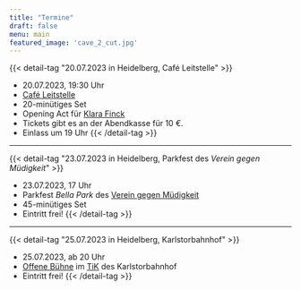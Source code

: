 ```yaml
---
title: "Termine"
draft: false
menu: main
featured_image: 'cave_2_cut.jpg'
---
```


{{< detail-tag "20.07.2023 in Heidelberg, Café Leitstelle" >}}
* 20.07.2023, 19:30 Uhr 
* [Café Leitstelle](https://dezernat16.de/leitstelle/) 
* 20-minütiges Set 
* Opening Act für [Klara Finck](https://klarafinck.com)
* Tickets gibt es an der Abendkasse für 10 €.
* Einlass um 19 Uhr
{{< /detail-tag >}}
***
{{< detail-tag "23.07.2023 in Heidelberg, Parkfest des *Verein gegen Müdigkeit*" >}}
* 23.07.2023, 17 Uhr
* Parkfest *Bella Park* des [Verein gegen Müdigkeit](https://gegenmuedigkeit.org/up/) 
* 45-minütiges Set
* Eintritt frei!
{{< /detail-tag >}}
***
{{< detail-tag "25.07.2023 in Heidelberg, Karlstorbahnhof" >}}
* 25.07.2023, ab 20 Uhr
* [Offene Bühne](https://www.karlstorbahnhof.de/#preview=8030) im [TiK](https://www.karlstorbahnhof.de/spielstaetten/tik/) des Karlstorbahnhof
* Eintritt frei!
{{< /detail-tag >}}
